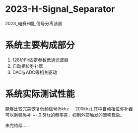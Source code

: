 # 2023-H-Signal_Separator
2023_电赛H题_信号分离装置
# 系统主要构成部分  
1. 128阶Fir固定参数低通滤波器
2. 自动相位弥补器
3. DAC与ADC等相关驱动

# 系统实际测试性能  
能够比较完美恢复低频信号(5khz -- 200khz),其中自动相位弥补器  
可以勉强弥补 +- 0.5Hz的频率差，抑制外部触发的漂移现象。  


未完待续.....  
